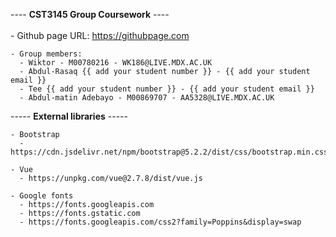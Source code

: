 ---- <b>CST3145 Group Coursework</b> ----
    <br> <br>
    - Github page URL: https://githubpage.com

    - Group members:
      - Wiktor - M00780216 - WK186@LIVE.MDX.AC.UK
      - Abdul-Rasaq {{ add your student number }} - {{ add your student email }}
      - Tee {{ add your student number }} - {{ add your student email }}
      - Abdul-matin Adebayo - M00869707 - AA5328@LIVE.MDX.AC.UK

 ----- <b>External libraries</b> -----    
  
    - Bootstrap
      - https://cdn.jsdelivr.net/npm/bootstrap@5.2.2/dist/css/bootstrap.min.css
    
    - Vue
      - https://unpkg.com/vue@2.7.8/dist/vue.js
      
    - Google fonts
      - https://fonts.googleapis.com
      - https://fonts.gstatic.com
      - https://fonts.googleapis.com/css2?family=Poppins&display=swap
